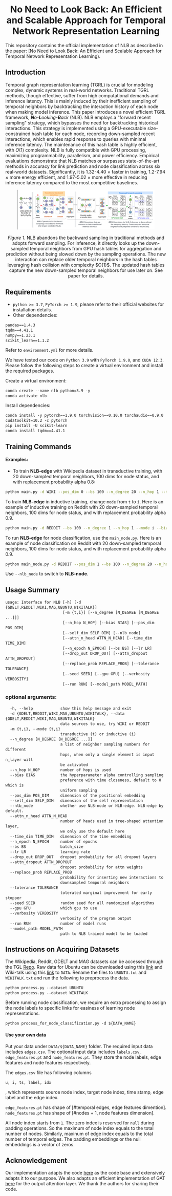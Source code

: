 <h1 align="center">No Need to Look Back: An Efficient and Scalable Approach for Temporal
Network Representation Learning</h1>
<p align="center">
<!--     <a href="https://arxiv.org/abs/2209.01084"><img src="https://img.shields.io/badge/-Paper-grey?logo=gitbook&logoColor=white" alt="Paper"></a> -->
<!--     <a href="https://github.com/Graph-COM/Neighborhood-Aware-Temporal-Network"><img src="https://img.shields.io/badge/-Github-grey?logo=github" alt="Github"></a> -->
    <!---<a href="https://proceedings.mlr.press/v162/miao22a.html"> <img alt="License" src="https://img.shields.io/static/v1?label=Pub&message=ICML%2722&color=blue"> </a>---!>
</p>

This repository contains the official implementation of NLB as described in the paper: [No Need to Look Back: An Efficient and Scalable Approach for Temporal
Network Representation Learning).

## Introduction
Temporal graph representation learning (TGRL) is crucial for modeling complex, dynamic systems in real-world networks. Traditional TGRL methods, though effective, suffer from high computational demands and inference latency. This is mainly induced by their inefficient sampling of temporal neighbors by backtracking the interaction history of each node when making model inference. This paper introduces a novel efficient TGRL framework, ***N**o-**L**ooking-**B**ack* (NLB). 
NLB employs a "forward recent sampling" strategy, which bypasses the need for backtracking historical interactions. This strategy is implemented using a GPU-executable size-constrained hash table for each node, recording down-sampled recent interactions, which enables rapid response to queries with minimal inference latency. The maintenance of this hash table is highly efficient, with $O(1)$ complexity. NLB is fully compatible with GPU processing, maximizing programmability, parallelism, and power efficiency. Empirical evaluations demonstrate that NLB matches or surpasses state-of-the-art methods in accuracy for link prediction and node classification across six real-world datasets. Significantly, it is 1.32-4.40 $\times$ faster in training, 1.2-7.94 $\times$ more energy efficient, and 1.97-5.02 $\times$ more effective in reducing inference latency compared to the most competitive baselines.

<p align="center"><img src="./NLB_ALG.png" width=85% height=85%></p>
<p align="center"><em>Figure 1.</em> NLB abandons the backward sampling in traditional methods and adopts forward sampling. For inference, it directly
looks up the down-sampled temporal neighbors from GPU hash tables for aggregation and prediction without being slowed down by
the sampling operations. The new interaction can replace older temporal neighbors in the hash tables leveraging hash collision with
complexity $O(1)$. The updated hash tables capture the new down-sampled temporal neighbors for use later on. See paper for details.</p>

## Requirements
* `python >= 3.7`, `PyTorch >= 1.9`, please refer to their official websites for installation details.
* Other dependencies:
```{bash}
pandas==1.4.3
tqdm==4.41.1
numpy==1.23.1
scikit_learn==1.1.2
```
Refer to `environment.yml` for more details.

We have tested our code on `Python 3.9` with `PyTorch 1.9.0`, and `CUDA 12.3`. Please follow the following steps to create a virtual environment and install the required packages.

Create a virtual environment:
```
conda create --name nlb python=3.9 -y
conda activate nlb
```

Install dependencies:
```
conda install -y pytorch==1.9.0 torchvision==0.10.0 torchaudio==0.9.0 cudatoolkit=10.2 -c pytorch
pip install -U scikit-learn
conda install tqdm==4.41.1
```


## Training Commands

#### Examples:

* To train **NLB-edge** with Wikipedia dataset in transductive training, with 20 down-sampled temporal neighbors, 100 dims for node status, and with replacement probability alpha 0.8:
```bash
python main.py -d WIKI --pos_dim 0 --bs 100 --n_degree 20 --n_hop 1 --mode t --bias 1e-5 --verbosity 1 --drop_out 0.2 --attn_dropout 0.2 --attn_n_head 2 --ngh_dim 0 --self_dim 100 --replace_prob 0.8 --lr 0.0001 --time_dim 100 --n_epoch 30 --gpu 0 --seed 21 --run 5
```
To train **NLB-edge** in inductive training, change `mode` from `t` to `i`. Here is an example of inductive training on Reddit with 20 down-sampled temporal neighbors, 100 dims for node status, and with replacement probability alpha 0.9.
```bash
python main.py -d REDDIT --bs 100 --n_degree 1 --n_hop 1 --mode i --bias 1e-5 --verbosity 1 --drop_out 0.2 --attn_dropout 0.2 --attn_n_head 2 --self_dim 100 --replace_prob 0.9 --lr 0.0001 --time_dim 100 --n_epoch 30 --gpu 0 --seed 21 --run 5
```

To run **NLB-edge** for node classification, use the `main_node.py`. Here is an example of node classification on Reddit with 20 down-sampled temporal neighbors, 100 dims for node status, and with replacement probability alpha 0.9.
```bash
python main_node.py -d REDDIT --pos_dim 1 --bs 100 --n_degree 20 --n_hop 1 --mode t --bias 1e-5 --verbosity 1 --drop_out 0.2 --attn_dropout 0.2 --attn_n_head 2 --ngh_dim 0 --self_dim 100 --replace_prob 0.9 --lr 0.0001 --time_dim 100 --run 1 --n_epoch 30 --gpu 0 --seed 21 --run 5 --model_path ${your_best_model_path}
```
Use `--nlb_node` to switch to **NLB-node**.

## Usage Summary
```
usage: Interface for NLB [-h] [-d {GDELT,REDDIT,WIKI,MAG,UBUNTU,WIKITALK}]                                                                                                          
                         [-m {t,i}] [--n_degree [N_DEGREE [N_DEGREE ...]]]                                                                                                           
                         [--n_hop N_HOP] [--bias BIAS] [--pos_dim POS_DIM]                                                                                                           
                         [--self_dim SELF_DIM] [--nlb_node]                                                                                                                          
                         [--attn_n_head ATTN_N_HEAD] [--time_dim TIME_DIM]                                                                                                           
                         [--n_epoch N_EPOCH] [--bs BS] [--lr LR]                                                                                                                     
                         [--drop_out DROP_OUT] [--attn_dropout ATTN_DROPOUT]                                                                                                         
                         [--replace_prob REPLACE_PROB] [--tolerance TOLERANCE]                                                                                                       
                         [--seed SEED] [--gpu GPU] [--verbosity VERBOSITY]                                                                                                           
                         [--run RUN] [--model_path MODEL_PATH] 
```

### optional arguments:
```
  -h, --help            show this help message and exit
  -d {GDELT,REDDIT,WIKI,MAG,UBUNTU,WIKITALK}, --data {GDELT,REDDIT,WIKI,MAG,UBUNTU,WIKITALK}                                                                                        
                        data sources to use, try WIKI or REDDIT
  -m {t,i}, --mode {t,i}
                        transductive (t) or inductive (i)
  --n_degree [N_DEGREE [N_DEGREE ...]]
                        a list of neighbor sampling numbers for different
                        hops, when only a single element is input n_layer will
                        be activated
  --n_hop N_HOP         number of hops is used
  --bias BIAS           the hyperparameter alpha controlling sampling
                        preference with time closeness, default to 0 which is
                        uniform sampling
  --pos_dim POS_DIM     dimension of the positional embedding
  --self_dim SELF_DIM   dimension of the self representation
  --nlb_node            whether use NLB-node or NLB-edge. NLB-edge by default.
  --attn_n_head ATTN_N_HEAD
                        number of heads used in tree-shaped attention layer,
                        we only use the default here
  --time_dim TIME_DIM   dimension of the time embedding
  --n_epoch N_EPOCH     number of epochs
  --bs BS               batch_size
  --lr LR               learning rate
  --drop_out DROP_OUT   dropout probability for all dropout layers
  --attn_dropout ATTN_DROPOUT
                        dropout probability for attn weights
  --replace_prob REPLACE_PROB
                        probability for inserting new interactions to
                        downsampled temporal neighbors
  --tolerance TOLERANCE
                        tolerated marginal improvement for early stopper
  --seed SEED           random seed for all randomized algorithms
  --gpu GPU             which gpu to use
  --verbosity VERBOSITY
                        verbosity of the program output
  --run RUN             number of model runs
  --model_path MODEL_PATH
                        path to NLB trained model to be loaded
```

## Instructions on Acquiring Datasets

The Wikipedia, Reddit, GDELT and MAG datasets can be accessed through the TGL [Repo](https://github.com/amazon-science/tgl/blob/main/down.sh).
Raw data for Ubuntu can be downloaded using this [link](https://snap.stanford.edu/data/sx-askubuntu.txt.gz) and Wiki-talk using this [link](https://snap.stanford.edu/data/wiki-talk-temporal.txt.gz) to `DATA`. Rename the files to `UBUNTU.txt` and `WIKITALK.txt` and run the following to preprocess the data.
```{bash}
python process.py --dataset UBUNTU
python process.py --dataset WIKITALK
```
Before running node classification, we require an extra processing to assign the node labels to specific links for easiness of learning node representations.

```{bash}
python process_for_node_classification.py -d ${DATA_NAME}
```


#### Use your own data
Put your data under `DATA/${DATA_NAME}` folder. The required input data includes `edges.csv`. The optional input data includes `labels.csv`, `edge_features.pt` and `node_features.pt`. They store the node labels, edge features and node features respectively.

The `edges.csv` file has following columns
```
u, i, ts, label, idx
```
, which represents source node index, target node index, time stamp, edge label and the edge index.

`edge_features.pt` has shape of [#temporal edges, edge features dimention]. `node_features.pt` has shape of [#nodes + 1, node features dimension].


All node index starts from `1`. The zero index is reserved for `null` during padding operations. So the maximum of node index equals to the total number of nodes. Similarly, maxinum of edge index equals to the total number of temporal edges. The padding embeddings or the null embeddings is a vector of zeros.

## Acknowledgement
Our implementation adapts the code [here](https://github.com/snap-stanford/CAW) as the code base and extensively adapts it to our purpose. We also adapts an efficient implementation of GAT [here](https://github.com/gordicaleksa/pytorch-GAT)  for the output attention layer. We thank the authors for sharing their code.
```
